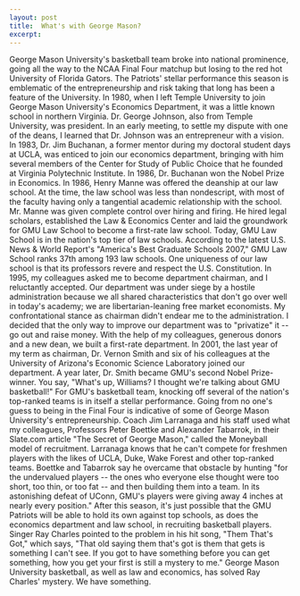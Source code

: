 ```yaml
---
layout: post
title:  What's with George Mason?
excerpt:
---
```




            

    

            

George Mason University's basketball team broke into national prominence, going all the way to the NCAA Final Four matchup but losing to the red hot University of Florida Gators. The Patriots' stellar performance this season is emblematic of the entrepreneurship and risk taking that long has been a feature of the University. In 1980, when I left Temple University to join George Mason University's Economics Department, it was a little known school in northern Virginia. Dr. George Johnson, also from Temple University, was president. In an early meeting, to settle my dispute with one of the deans, I learned that Dr. Johnson was an entrepreneur with a vision. In 1983, Dr. Jim Buchanan, a former mentor during my doctoral student days at UCLA, was enticed to join our economics department, bringing with him several members of the Center for Study of Public Choice that he founded at Virginia Polytechnic Institute. In 1986, Dr. Buchanan won the Nobel Prize in Economics. In 1986, Henry Manne was offered the deanship at our law school. At the time, the law school was less than nondescript, with most of the faculty having only a tangential academic relationship with the school. Mr. Manne was given complete control over hiring and firing. He hired legal scholars, established the Law & Economics Center and laid the groundwork for GMU Law School to become a first-rate law school. Today, GMU Law School is in the nation's top tier of law schools. According to the latest U.S. News & World Report's "America's Best Graduate Schools 2007," GMU Law School ranks 37th among 193 law schools. One uniqueness of our law school is that its professors revere and respect the U.S. Constitution. In 1995, my colleagues asked me to become department chairman, and I reluctantly accepted. Our department was under siege by a hostile administration because we all shared characteristics that don't go over well in today's academy; we are libertarian-leaning free market economists. My confrontational stance as chairman didn't endear me to the administration. I decided that the only way to improve our department was to "privatize" it -- go out and raise money. With the help of my colleagues, generous donors and a new dean, we built a first-rate department. In 2001, the last year of my term as chairman, Dr. Vernon Smith and six of his colleagues at the University of Arizona's Economic Science Laboratory joined our department. A year later, Dr. Smith became GMU's second Nobel Prize-winner. You say, "What's up, Williams? I thought we're talking about GMU basketball!" For GMU's basketball team, knocking off several of the nation's top-ranked teams is in itself a stellar performance. Going from no one's guess to being in the Final Four is indicative of some of George Mason University's entrepreneurship. Coach Jim Larranaga and his staff used what my colleagues, Professors Peter Boettke and Alexander Tabarrok, in their Slate.com article "The Secret of George Mason," called the Moneyball model of recruitment. Larranaga knows that he can't compete for freshmen players with the likes of UCLA, Duke, Wake Forest and other top-ranked teams. Boettke and Tabarrok say he overcame that obstacle by hunting "for the undervalued players -- the ones who everyone else thought were too short, too thin, or too fat -- and then building them into a team. In its astonishing defeat of UConn, GMU's players were giving away 4 inches at nearly every position." After this season, it's just possible that the GMU Patriots will be able to hold its own against top schools, as does the economics department and law school, in recruiting basketball players. Singer Ray Charles pointed to the problem in his hit song, "Them That's Got," which says, "That old saying them that's got is them that gets is something I can't see. If you got to have something before you can get something, how you get your first is still a mystery to me." George Mason University basketball, as well as law and economics, has solved Ray Charles' mystery. We have something. 

        
